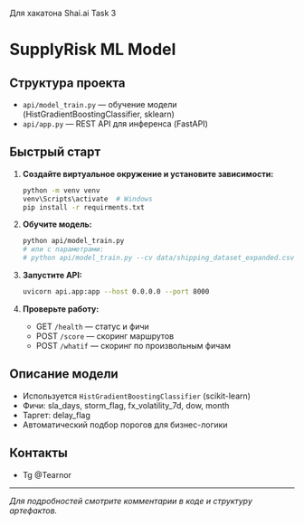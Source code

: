 Для хакатона Shai.ai 
Task 3
# SupplyRisk ML Model

## Структура проекта
- `api/model_train.py` — обучение модели (HistGradientBoostingClassifier, sklearn)
- `api/app.py` — REST API для инференса (FastAPI)

## Быстрый старт

1. **Создайте виртуальное окружение и установите зависимости:**
   ```sh
   python -m venv venv
   venv\Scripts\activate  # Windows
   pip install -r requirments.txt
   ```

2. **Обучите модель:**
   ```sh
   python api/model_train.py
   # или с параметрами:
   # python api/model_train.py --cv data/shipping_dataset_expanded.csv --outdir artifacts
   ```

3. **Запустите API:**
   ```sh
   uvicorn api.app:app --host 0.0.0.0 --port 8000
   ```

4. **Проверьте работу:**
   - GET `/health` — статус и фичи
   - POST `/score` — скоринг маршрутов
   - POST `/whatif` — скоринг по произвольным фичам

## Описание модели
- Используется `HistGradientBoostingClassifier` (scikit-learn)
- Фичи: sla_days, storm_flag, fx_volatility_7d, dow, month
- Таргет: delay_flag
- Автоматический подбор порогов для бизнес-логики

## Контакты
- Tg @Tearnor
---

_Для подробностей смотрите комментарии в коде и структуру артефактов._

